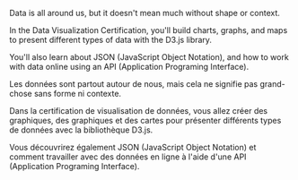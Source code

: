 Data is all around us, but it doesn't mean much without shape or context.

In the Data Visualization Certification, you'll build charts, graphs, and maps to present different types of data with the D3.js library.

You'll also learn about JSON (JavaScript Object Notation), and how to work with data online using an API (Application Programing Interface).

Les données sont partout autour de nous, mais cela ne signifie pas grand-chose sans forme ni contexte.

Dans la certification de visualisation de données, vous allez créer des graphiques, des graphiques et des cartes pour présenter différents types de données avec la bibliothèque D3.js.

Vous découvrirez également JSON (JavaScript Object Notation) et comment travailler avec des données en ligne à l'aide d'une API (Application Programing Interface).

